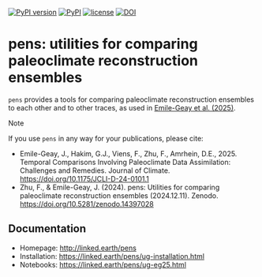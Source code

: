 [![PyPI version](https://badge.fury.io/py/pens.svg)](https://badge.fury.io/py/pens)
[![PyPI](https://img.shields.io/badge/python-3.11-blue.svg)]()
[![license](https://img.shields.io/github/license/LinkedEarth/pens.svg)]()
[![DOI](https://zenodo.org/badge/DOI/10.5281/zenodo.14397027.svg)](https://doi.org/10.5281/zenodo.14397027)


# pens: utilities for comparing paleoclimate reconstruction ensembles

`pens` provides a tools for comparing paleoclimate reconstruction ensembles to each other and to other traces, as used in [Emile-Geay et al. (2025)](https://doi.org/10.1175/JCLI-D-24-0101.1).

> [!NOTE]
> If you use `pens` in any way for your publications, please cite:
> + Emile-Geay, J., Hakim, G.J., Viens, F., Zhu, F., Amrhein, D.E., 2025. Temporal Comparisons Involving Paleoclimate Data Assimilation: Challenges and Remedies. Journal of Climate. https://doi.org/10.1175/JCLI-D-24-0101.1
> + Zhu, F., & Emile-Geay, J. (2024). pens: Utilities for comparing paleoclimate reconstruction ensembles (2024.12.11). Zenodo. https://doi.org/10.5281/zenodo.14397028


## Documentation

+ Homepage: http://linked.earth/pens
+ Installation: https://linked.earth/pens/ug-installation.html
+ Notebooks: https://linked.earth/pens/ug-eg25.html
